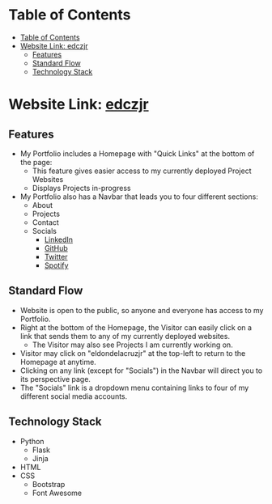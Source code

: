 # Table of Contents
- [Table of Contents](#table-of-contents)
- [Website Link: edczjr](#website-link-edczjr)
  - [Features](#features)
  - [Standard Flow](#standard-flow)
  - [Technology Stack](#technology-stack)


# Website Link: [edczjr](https://edczjr.herokuapp.com/)


## Features
- My Portfolio includes a Homepage with "Quick Links" at the bottom of the page:
  - This feature gives easier access to my currently deployed Project Websites
  - Displays Projects in-progress
- My Portfolio also has a Navbar that leads you to four different sections:
  - About
  - Projects
  - Contact
  - Socials
    - [LinkedIn](https://www.linkedin.com/in/eldondelacruzjr/)
    - [GitHub](https://github.com/Squeekoo)
    - [Twitter](https://twitter.com/delaCruzEldon)
    - [Spotify](https://open.spotify.com/artist/4J4xCTigM7tjuRBn0ZcaXY?si=tSGLwsl4SvW9yaNUuS-LUA&nd=1)
    

## Standard Flow

- Website is open to the public, so anyone and everyone has access to my Portfolio.
- Right at the bottom of the Homepage, the Visitor can easily click on a link that sends them to any of my currently deployed websites.
  - The Visitor may also see Projects I am currently working on.
- Visitor may click on "eldondelacruzjr" at the top-left to return to the Homepage at anytime.
- Clicking on any link (except for "Socials") in the Navbar will direct you to its perspective page.
- The "Socials" link is a dropdown menu containing links to four of my different social media accounts.


## Technology Stack

- Python
  - Flask
  - Jinja
- HTML
- CSS
  - Bootstrap
  - Font Awesome